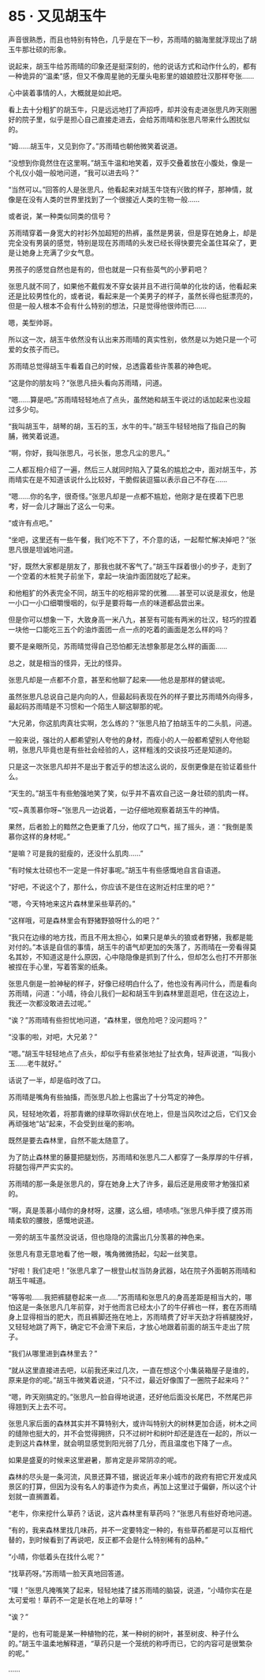 <link rel="stylesheet" href="../styles/text.css"/>
<h1>85 · 又见胡玉牛</h1>

声音很熟悉，而且也特别有特色，几乎是在下一秒，苏雨晴的脑海里就浮现出了胡玉牛那壮硕的形象。

说起来，胡玉牛给苏雨晴的印象还是挺深刻的，他的说话方式和动作什么的，都有一种诡异的“温柔”感，但又不像周星驰的无厘头电影里的娘娘腔壮汉那样夸张……

心中装着事情的人，大概就是如此吧。

看上去十分粗犷的胡玉牛，只是远远地打了声招呼，却并没有走进张思凡昨天刚圈好的院子里，似乎是担心自己直接走进去，会给苏雨晴和张思凡带来什么困扰似的。

“姆……胡玉牛，又见到你了。”苏雨晴也朝他微笑着说道。

“没想到你竟然住在这里啊。”胡玉牛温和地笑着，双手交叠着放在小腹处，像是一个礼仪小姐一般地问道，“我可以进去吗？”

“当然可以。”回答的人是张思凡，他看起来对胡玉牛饶有兴致的样子，那神情，就像是在没有人类的世界里找到了一个很接近人类的生物一般……

或者说，某一种类似同类的信号？

苏雨晴穿着一身宽大的衬衫外加超短的热裤，虽然是男装，但是穿在她身上，却是完全没有男装的感觉，特别是现在苏雨晴的头发已经长得快要完全盖住耳朵了，更是让她身上充满了少女气息。

男孩子的感觉自然也是有的，但也就是一只有些英气的小萝莉吧？

张思凡就不同了，如果他不戴假发不穿女装并且不进行简单的化妆的话，他看起来还是比较男性化的，或者说，看起来是一个美男子的样子，虽然长得也挺漂亮的，但是一般人根本不会有什么特别的想法，只是觉得他很帅而已……

嗯，美型帅哥。

所以这一次，胡玉牛依然没有认出来苏雨晴的真实性别，依然是以为她只是一个可爱的女孩子而已。

苏雨晴总觉得胡玉牛看着自己的时候，总透露着些许羡慕的神色呢。

“这是你的朋友吗？”张思凡扭头看向苏雨晴，问道。

“嗯……算是吧。”苏雨晴轻轻地点了点头，虽然她和胡玉牛说过的话加起来也没超过多少句。

“我叫胡玉牛，胡琴的胡，玉石的玉，水牛的牛。”胡玉牛轻轻地指了指自己的胸脯，微笑着说道。

“啊，你好，我叫张思凡，弓长张，思念凡尘的思凡。”

二人都互相介绍了一遍，然后三人就同时陷入了莫名的尴尬之中，面对胡玉牛，苏雨晴实在是不知道该说什么比较好，干脆假装逗猫以表示自己不存在……

“嗯……你的名字，很奇怪。”张思凡却是一点都不尴尬，他刚才是在摸着下巴思考，好一会儿才蹦出了这么一句来。

“或许有点吧。”

“坐吧，这里还有一些午餐，我们吃不下了，不介意的话，一起帮忙解决掉吧？”张思凡很是坦诚地问道。

“好，既然大家都是朋友了，那我也就不客气了。”胡玉牛踩着很小的步子，走到了一个空着的木桩凳子前坐下，拿起一块油炸面团就吃了起来。

和他粗犷的外表完全不同，胡玉牛的吃相非常的优雅……甚至可以说是淑女，他是一小口一小口细嚼慢咽的，似乎是要将每一点的味道都品尝出来。

但是你可以想象一下，大致身高一米八九，甚至有可能有两米的壮汉，轻巧的捏着一块他一口能吃三五个的油炸面团一点一点的吃着的画面是怎么样的吗？

要不是亲眼所见，苏雨晴觉得自己恐怕都无法想象那是怎么样的画面……

总之，就是相当的怪异，无比的怪异。

张思凡却是一点都不介意，甚至和他聊了起来——他总是那样的健谈呢。

虽然张思凡总说自己是内向的人，但最起码表现在外的样子要比苏雨晴外向得多，最起码苏雨晴是不习惯和一个陌生人聊这聊那的呢。

“大兄弟，你这肌肉真壮实啊，怎么练的？”张思凡拍了拍胡玉牛的二头肌，问道。

一般来说，强壮的人都希望别人夸他的身材，而瘦小的人一般都希望别人夸他聪明，张思凡毕竟也是有些社会经验的人，这样粗浅的交谈技巧还是知道的。

只是这一次张思凡却并不是出于套近乎的想法这么说的，反倒更像是在验证着些什么。

“天生的。”胡玉牛有些勉强地笑了笑，似乎并不喜欢自己这一身壮硕的肌肉一样。

“哎\~真羡慕你呀\~”张思凡一边说着，一边仔细地观察着胡玉牛的神情。

果然，后者脸上的黯然之色更重了几分，他叹了口气，摇了摇头，道：“我倒是羡慕你这样的身材呢。”

“是嘛？可是我的挺瘦的，还没什么肌肉……”

“有时候太壮硕也不一定是一件好事呢。”胡玉牛有些感慨地自言自语道。

“好吧，不说这个了，那什么，你应该不是住在这附近村庄里的吧？”

“嗯，今天特地来这片森林里采些草药的。”

“这样哦，可是森林里会有野猪野狼呀什么的吧？”

“我只在边缘的地方找，而且不用太担心，如果只是单头的狼或者野猪，我都是能对付的。”本该是自信的事情，胡玉牛的语气却更加的失落了，苏雨晴在一旁看得莫名其妙，不知道这是什么原因，心中隐隐像是抓到了什么，但却怎么也打不开那张被捏在手心里，写着答案的纸条。

张思凡倒是一脸神秘的样子，好像已经明白什么了，他也没有再问什么，而是看向苏雨晴，问道：“小晴，待会儿我们一起和胡玉牛到森林里逛逛吧，住在这边上，我还一次都没敢进去过呢。”

“诶？”苏雨晴有些担忧地问道，“森林里，很危险吧？没问题吗？”

“没事的啦，对吧，大兄弟？”

“嗯。”胡玉牛轻轻地点了点头，却似乎有些紧张地扯了扯衣角，轻声说道，“叫我小玉……老牛就好。”

话说了一半，却是临时改了口。

苏雨晴是嘴角有些抽搐，而张思凡脸上也露出了十分笃定的神色。

风，轻轻地吹着，将那青嫩的绿草吹得趴伏在地上，但是当风吹过之后，它们又会再顽强地“站”起来，不会受到丝毫的影响。

既然是要去森林里，自然不能太随意了。

为了防止森林里的藤蔓把腿划伤，苏雨晴和张思凡二人都穿了一条厚厚的牛仔裤，将腿包得严严实实的。

苏雨晴的那一条是张思凡的，穿在她身上大了许多，最后还是用皮带才勉强扣紧的。

“啊，真是羡慕小晴你的身材呀，这腰，这么细，啧啧啧。”张思凡伸手摸了摸苏雨晴柔软的腰肢，感慨地说道。

一旁的胡玉牛虽然没说话，但也隐隐的流露出几分羡慕的神色来。

张思凡有意无意地看了他一眼，嘴角微微扬起，勾起一丝笑意。

“好啦！我们走吧！”张思凡拿了一根登山杖当防身武器，站在院子外面朝苏雨晴和胡玉牛喊道。

“等等啦……我把裤腿卷起来一点……”苏雨晴和张思凡的身高差距是相当大的，哪怕这是一条张思凡几年前穿，对于他而言已经太小了的牛仔裤也一样，套在苏雨晴身上显得相当的肥大，而且裤脚还拖在地上，苏雨晴费了好半天劲才将裤腿挽好，又轻轻地跳了两下，确定它不会滑下来后，才放心地跟着前面的胡玉牛走出了院子。

“我们从哪里进到森林里去？”

“就从这里直接进去吧，以前我还来过几次，一直在想这个小集装箱屋子是谁的，原来是你的呢。”胡玉牛微笑着说道，“只不过，最近好像围了一圈院子起来吗？”

“嗯，昨天刚搞定的。”张思凡一脸自得地说道，还好他后面没长尾巴，不然尾巴非得翘到天上去不可。

张思凡家后面的森林其实并不算特别大，或许叫特别大的树林更加合适，树木之间的缝隙也挺大的，并不会觉得拥挤，只不过树叶和树叶却还是连在一起的，所以一走到这片森林里，就会明显感觉到阳光弱了几分，而且温度也下降了一点。

如果是盛夏的时候来这里避暑，那肯定是非常阴凉的呢。

森林的尽头是一条河流，风景还算不错，据说近年来小城市的政府有把它开发成风景区的打算，但因为没有名人的事迹作为卖点，再加上这里过于偏僻，所以这个计划就一直搁置着。

“老牛，你来挖什么草药？话说，这片森林里有草药吗？”张思凡有些好奇地问道。

“有的，我来森林里找几味药，并不一定要特定一种的，有些草药都是可以互相代替的，到时候看到了再说吧，反正都不会是什么特别稀有的品种。”

“小晴，你低着头在找什么呢？”

“找草药呀。”苏雨晴一脸天真地回答道。

“噗！”张思凡掩嘴笑了起来，轻轻地揉了揉苏雨晴的脑袋，说道，“小晴你实在是太可爱啦！草药不一定是长在地上的草呀！”

“诶？”

“是的，也有可能是某一种植物的花，某一种树的树叶，甚至树皮、种子什么的。”胡玉牛温柔地解释道，“草药只是一个笼统的称呼而已，它的内容可是很繁杂的呢。”

……
